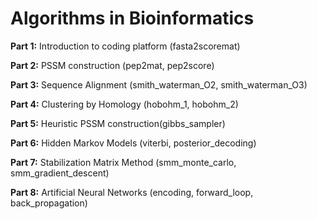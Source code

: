# Algorithms in Bioinformatics ##

**Part 1:** Introduction to coding platform (fasta2scoremat)

**Part 2:** PSSM construction (pep2mat, pep2score)
 
**Part 3:** Sequence Alignment (smith_waterman_O2, smith_waterman_O3)
 
**Part 4:** Clustering by Homology (hobohm_1, hobohm_2)
 
**Part 5:** Heuristic PSSM construction(gibbs_sampler)
 
**Part 6:** Hidden Markov Models (viterbi, posterior_decoding)
 
**Part 7:** Stabilization Matrix Method (smm_monte_carlo, smm_gradient_descent)
 
**Part 8:** Artificial Neural Networks (encoding, forward_loop, back_propagation)
